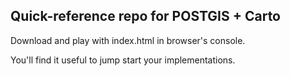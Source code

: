 ## Quick-reference repo for POSTGIS + Carto

Download and play with index.html in browser's console.

You'll find it useful to jump start your implementations.
